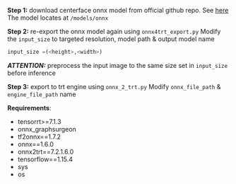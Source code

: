 **Step 1:** download centerface onnx model from official github repo. See [here](https://github.com/Star-Clouds/CenterFace)
The model locates at `/models/onnx`

**Step 2:** re-export the onnx model again using `onnx4trt_export.py`
Modify the `input_size` to targeted resolution,  model path & output model name 
```python
input_size =(<height>,<width>)
```
***ATTENTION:*** preprocess the input image to the same size set in `input_size` before inference

**Step 3:** export to trt engine using `onnx_2_trt.py`
Modify `onnx_file_path` & `engine_file_path` name

**Requirements**:
* tensorrt>=7.1.3
* onnx_graphsurgeon
* tf2onnx==1.7.2
* onnx==1.6.0
* onnx2trt==7.2.1.6.0
* tensorflow==1.15.4
* sys
* os
